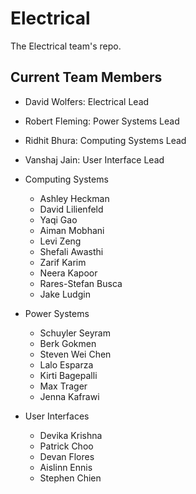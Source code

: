 # Electrical
The Electrical team's repo.

## Current Team Members
* David Wolfers: Electrical Lead
* Robert Fleming: Power Systems Lead
* Ridhit Bhura: Computing Systems Lead
* Vanshaj Jain: User Interface Lead

* Computing Systems
    * Ashley Heckman
    * David Lilienfeld
    * Yaqi Gao
    * Aiman Mobhani
    * Levi Zeng
    * Shefali Awasthi
    * Zarif Karim
    * Neera Kapoor
    * Rares-Stefan Busca
    * Jake Ludgin


* Power Systems
    * Schuyler Seyram
    * Berk Gokmen
    * Steven Wei Chen
    * Lalo Esparza
    * Kirti Bagepalli
    * Max Trager
    * Jenna Kafrawi

* User Interfaces
    * Devika Krishna
    * Patrick Choo
    * Devan Flores
    * Aislinn Ennis
    * Stephen Chien
    
